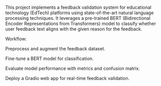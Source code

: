 This project implements a feedback validation system for educational technology (EdTech) platforms using state-of-the-art natural language processing techniques. It leverages a pre-trained BERT (Bidirectional Encoder Representations from Transformers) model to classify whether user feedback text aligns with the given reason for the feedback.

Workflow:

Preprocess and augment the feedback dataset.

Fine-tune a BERT model for classification.

Evaluate model performance with metrics and confusion matrix.

Deploy a Gradio web app for real-time feedback validation.

